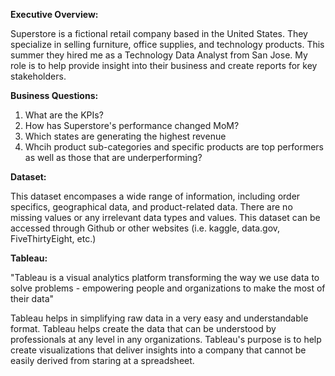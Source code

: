 **Executive Overview:**

Superstore is a fictional retail company based in the United States. They specialize in selling furniture, office supplies, and technology products. This summer they hired me as a Technology Data Analyst from San Jose. My role is to help provide insight into their business and create reports for key stakeholders.

**Business Questions:**
1. What are the KPIs?
2. How has Superstore's performance changed MoM?
3. Which states are generating the highest revenue
4. Whcih product sub-categories and specific products are top performers as well as those that are underperforming?


**Dataset:**

This dataset encompases a wide range of information, including order specifics, geographical data, and product-related data. There are no missing values or any irrelevant data types and values. This dataset can be accessed through Github or other websites (i.e. kaggle, data.gov, FiveThirtyEight, etc.)

**Tableau:**

"Tableau is a visual analytics platform transforming the way we use data to solve problems - empowering people and organizations to make the most of their data"

Tableau helps in simplifying raw data in a very easy and understandable format. Tableau helps create the data that can be understood by professionals at any level in any organizations. Tableau's purpose is to help create visualizations that deliver insights into a company that cannot be easily derived from staring at a spreadsheet.
